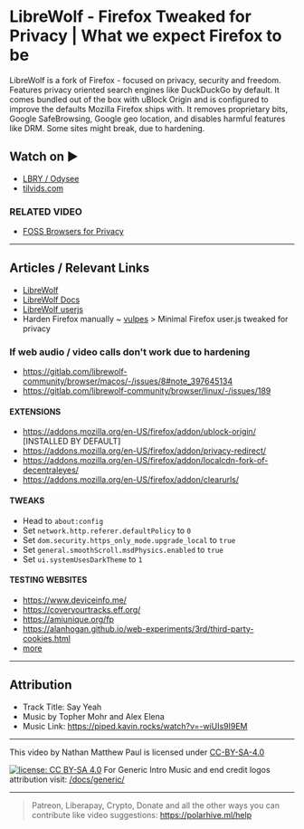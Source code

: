 # LibreWolf - Firefox Tweaked for Privacy | What we expect Firefox to be

LibreWolf is a fork of Firefox - focused on privacy, security and freedom. Features privacy oriented search engines like DuckDuckGo by default. It comes bundled out of the box with uBlock Origin and is configured to improve the defaults Mozilla Firefox ships with. It removes proprietary bits, Google SafeBrowsing, Google geo location, and disables harmful features like DRM. Some sites might break, due to hardening.

## Watch on ▶️

- [LBRY / Odysee](https://odysee.com/@polarhive:e/librewolf-firefox-tweaked-for-privacy)
- [tilvids.com](https://tilvids.com/videos/watch/f25ad0e3-31e1-4867-a540-49ce97221763)

### RELATED VIDEO

- [FOSS Browsers for Privacy](https://polarhive.ml/videos/notes/foss-browsers-for-privacy-desktop)

---

## Articles / Relevant Links

- [LibreWolf](https://librewolf-community.gitlab.io/)
- [LibreWolf Docs](https://librewolf-community.gitlab.io/docs/)
- [LibreWolf userjs](https://gitlab.com/librewolf-community/settings/-/blob/master/librewolf.cfg)
- Harden Firefox manually ~ [vulpes](https://polarhive.ml/vulpes) > Minimal Firefox user.js tweaked for privacy

### If web audio / video calls don't work due to hardening

- <https://gitlab.com/librewolf-community/browser/macos/-/issues/8#note_397645134>
- <https://gitlab.com/librewolf-community/browser/linux/-/issues/189>

#### EXTENSIONS

- <https://addons.mozilla.org/en-US/firefox/addon/ublock-origin/> [INSTALLED BY DEFAULT]
- <https://addons.mozilla.org/en-US/firefox/addon/privacy-redirect/>
- <https://addons.mozilla.org/en-US/firefox/addon/localcdn-fork-of-decentraleyes/>
- <https://addons.mozilla.org/en-US/firefox/addon/clearurls/>

#### TWEAKS

- Head to ``about:config``
- Set ``network.http.referer.defaultPolicy`` to ``0``
- Set ``dom.security.https_only_mode.upgrade_local`` to ``true``
- Set ``general.smoothScroll.msdPhysics.enabled`` to ``true``
- Set ``ui.systemUsesDarkTheme`` to ``1``

#### TESTING WEBSITES

- <https://www.deviceinfo.me/>
- <https://coveryourtracks.eff.org/>
- <https://amiunique.org/fp>
- <https://alanhogan.github.io/web-experiments/3rd/third-party-cookies.html>
- [more](https://librewolf-community.gitlab.io/docs/testing/)

---

## Attribution

- Track Title: Say Yeah
- Music by Topher Mohr and Alex Elena
- Music Link: <https://piped.kavin.rocks/watch?v=-wiUIs9I9EM>

---
This video by Nathan Matthew Paul is licensed under [CC-BY-SA-4.0](https://creativecommons.org/licenses/by-sa/4.0/)

[![license: CC BY-SA 4.0](https://polarhive.ml/assets/badges/cc-by-sa-4.svg)](https://creativecommons.org/licenses/by-sa/4.0/)
For Generic Intro Music and end credit logos attribution visit: [/docs/generic/](https://codeberg.org/polarhive/videos/src/branch/main/docs/generic)

---
> Patreon, Liberapay, Crypto, Donate and all the other ways you can contribute like video suggestions: <https://polarhive.ml/help>
